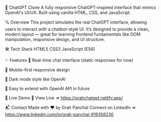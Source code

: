 🧠 ChatGPT Clone
A fully responsive ChatGPT-inspired interface that mimics OpenAI's UI/UX. Built using vanilla HTML, CSS, and JavaScript.

🔍 Overview
This project simulates the real ChatGPT interface, allowing users to interact with a chatbot-style UI. It’s designed to provide a clean, modern layout — great for learning frontend fundamentals like DOM manipulation, responsive design, and UI structure.

🛠️ Tech Stack
HTML5
CSS3
JavaScript (ES6)

✨ Features
🔹 Real-time chat interface (static responses for now)

🔹 Mobile-first responsive design

🔹 Dark mode style like OpenAI

🔹 Easy to extend with OpenAI API in future

🚀 Live Demo 
🔗 View Live => https://grahchatgpt.netlify.app/

📬 Contact
Made with ❤️ by Grah Panchal
Connect on LinkedIn => https://www.linkedin.com/in/grah-panchal-919356230

